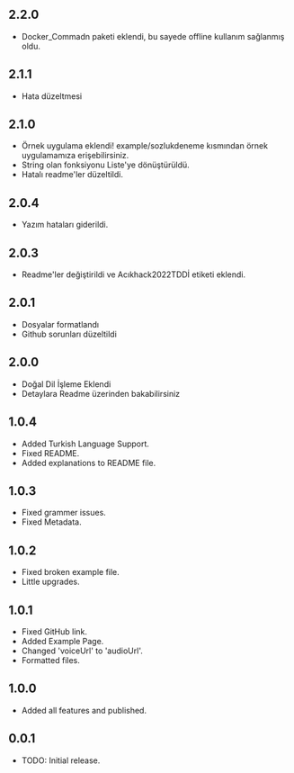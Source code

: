 ## 2.2.0
* Docker_Commadn paketi eklendi, bu sayede offline kullanım sağlanmış oldu.

## 2.1.1
* Hata düzeltmesi

## 2.1.0
* Örnek uygulama eklendi! example/sozlukdeneme kısmından örnek uygulamamıza erişebilirsiniz.
* String olan fonksiyonu Liste'ye dönüştürüldü.
* Hatalı readme'ler düzeltildi.

## 2.0.4
* Yazım hataları giderildi.

## 2.0.3
* Readme'ler değiştirildi ve Acıkhack2022TDDİ etiketi eklendi.

## 2.0.1
* Dosyalar formatlandı
* Github sorunları düzeltildi

## 2.0.0
* Doğal Dil İşleme Eklendi
* Detaylara Readme üzerinden bakabilirsiniz

## 1.0.4
* Added Turkish Language Support.
* Fixed README.
* Added explanations to README file.

## 1.0.3
* Fixed grammer issues.
* Fixed Metadata.

## 1.0.2
* Fixed broken example file.
* Little upgrades.

## 1.0.1
* Fixed GitHub link.
* Added Example Page.
* Changed 'voiceUrl' to 'audioUrl'.
* Formatted files.

## 1.0.0
* Added all features and published.

## 0.0.1

* TODO: Initial release.
